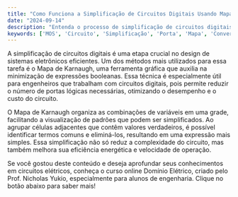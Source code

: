 ```yaml
---
title: "Como Funciona a Simplificação de Circuitos Digitais Usando Mapas de Karnaugh?"
date: "2024-09-14"
description: "Entenda o processo de simplificação de circuitos digitais utilizando Mapas de Karnaugh e sua importância na engenharia elétrica."
keywords: ['MOS', 'Circuito', 'Simplificação', 'Porta', 'Mapa', 'Conversão']
---
```


A simplificação de circuitos digitais é uma etapa crucial no design de sistemas eletrônicos eficientes. Um dos métodos mais utilizados para essa tarefa é o Mapa de Karnaugh, uma ferramenta gráfica que auxilia na minimização de expressões booleanas. Essa técnica é especialmente útil para engenheiros que trabalham com circuitos digitais, pois permite reduzir o número de portas lógicas necessárias, otimizando o desempenho e o custo do circuito.

O Mapa de Karnaugh organiza as combinações de variáveis em uma grade, facilitando a visualização de padrões que podem ser simplificados. Ao agrupar células adjacentes que contêm valores verdadeiros, é possível identificar termos comuns e eliminá-los, resultando em uma expressão mais simples. Essa simplificação não só reduz a complexidade do circuito, mas também melhora sua eficiência energética e velocidade de operação.

Se você gostou deste conteúdo e deseja aprofundar seus conhecimentos em circuitos elétricos, conheça o curso online Domínio Elétrico, criado pelo Prof. Nicholas Yukio, especialmente para alunos de engenharia. Clique no botão abaixo para saber mais!